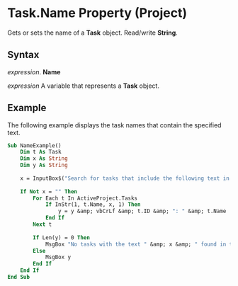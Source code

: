 
# Task.Name Property (Project)

Gets or sets the name of a  **Task** object. Read/write **String**.


## Syntax

 _expression_. **Name**

 _expression_ A variable that represents a **Task** object.


## Example

The following example displays the task names that contain the specified text.


```vb
Sub NameExample() 
    Dim t As Task 
    Dim x As String 
    Dim y As String 
 
    x = InputBox$("Search for tasks that include the following text in their names:") 
 
    If Not x = "" Then 
        For Each t In ActiveProject.Tasks 
            If InStr(1, t.Name, x, 1) Then 
                y = y &amp; vbCrLf &amp; t.ID &amp; ": " &amp; t.Name 
            End If 
        Next t 
 
        If Len(y) = 0 Then 
            MsgBox "No tasks with the text " &amp; x &amp; " found in the project", vbExclamation 
        Else 
            MsgBox y 
        End If 
    End If 
End Sub
```

